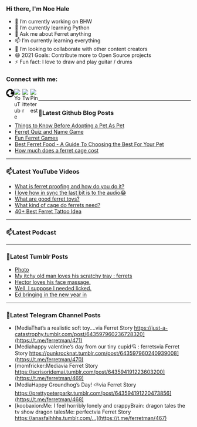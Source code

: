 ### Hi there, I'm Noe Hale

- 🔭 I’m currently working on BHW
- 🌱 I’m currently learning Python
- 💬 Ask me about Ferret anything
- 📫 I’m currently learning everything
- 🔭 I’m looking to collaborate with other content creators
- 😄 2021 Goals: Contribute more to Open Source projects
- ⚡ Fun fact: I love to draw and play guitar / drums

### Connect with me:

[<img align="left" alt="ferretvoice.com" width="22px" src="https://raw.githubusercontent.com/iconic/open-iconic/master/svg/globe.svg" />](https://ferretvoice.com)
[<img align="left" alt="YouTube" width="22px" src="https://cdn.jsdelivr.net/npm/simple-icons@v3/icons/youtube.svg" />](https://www.youtube.com/channel/UCk665XTfaMLVwFVWUmgnDiw)
[<img align="left" alt="Twitter" width="22px" src="https://cdn.jsdelivr.net/npm/simple-icons@v3/icons/twitter.svg" />](https://twitter.com/voiceferret)
[<img align="left" alt="Pinterest" width="22px" src="https://cdn.jsdelivr.net/npm/simple-icons@v3/icons/pinterest.svg" />](https://www.pinterest.com/voiceferret/)

<br />

---
### 🔭Latest Github Blog Posts
<!-- GITHUB:START -->
- [Things to Know Before Adopting a Pet As Pet](http://noehale.github.io/things-to-know-before-adopting-a-pet-as-pet/)
- [Ferret Quiz and Name Game](http://noehale.github.io/ferret-quiz/)
- [Fun Ferret Games](http://noehale.github.io/fun-ferret-games/)
- [Best Ferret Food - A Guide To Choosing the Best For Your Pet](http://noehale.github.io/best-ferret-food/)
- [How much does a ferret cage cost](http://noehale.github.io/how-much-does-a-ferret-cage-cost/)
<!-- GITHUB:END -->
---
### 📫Latest YouTube Videos

<!-- YOUTUBE:START -->
- [What is ferret proofing and how do you do it?](https://www.youtube.com/watch?v=81Syh_DJBQQ)
- [I love how in sync the last bit is to the audio😂](https://www.youtube.com/watch?v=WHBeGHwSlGY)
- [What are good ferret toys?](https://www.youtube.com/watch?v=tPxRilBzc0s)
- [What kind of cage do ferrets need?](https://www.youtube.com/watch?v=xzz6hC3sR5A)
- [40+ Best Ferret Tattoo Idea](https://www.youtube.com/watch?v=KIKqduR6Xcs)
<!-- YOUTUBE:END -->

---
### 📫Latest Podcast

<!-- PODCAST:START -->
<!-- PODCAST:END -->
---
### 📝Latest Tumblr Posts

<!-- TUMBLR:START -->
- [Photo](https://come-forth-into-the-light.tumblr.com/post/643590488079958016)
- [My itchy old man loves his scratchy tray : ferrets](https://come-forth-into-the-light.tumblr.com/post/643567785996419072)
- [Hector loves his face massage.](https://come-forth-into-the-light.tumblr.com/post/643545124038672384)
- [Well, I suppose I needed licked.](https://come-forth-into-the-light.tumblr.com/post/643499831607918592)
- [Ed bringing in the new year in](https://come-forth-into-the-light.tumblr.com/post/643477221704597504)
<!-- TUMBLR:END -->
---
### 📝Latest Telegram Channel Posts

<!-- TELEGRAM:START -->
- [MediaThat’s a realistic soft toy….via Ferret Story https://just-a-catastrophy.tumblr.com/post/643597960236728320](https://t.me/ferretman/471)
- [Mediahappy valentine’s day from our tiny cupid💘 : ferretsvia Ferret Story https://punkrocknat.tumblr.com/post/643597960240939008](https://t.me/ferretman/470)
- [momfricker:Mediavia Ferret Story https://scrisoridemai.tumblr.com/post/643594191223603200](https://t.me/ferretman/469)
- [MediaHappy Groundhog’s Day! ⛅️via Ferret Story https://prettypeterparkr.tumblr.com/post/643594191220473856](https://t.me/ferretman/468)
- [koobaxion:Me: I feel horribly lonely and crappyBrain: dragon tales the tv show dragon talesMe: perfectvia Ferret Story https://anasfalhhhs.tumblr.com/...](https://t.me/ferretman/467)
<!-- TELEGRAM:END -->
